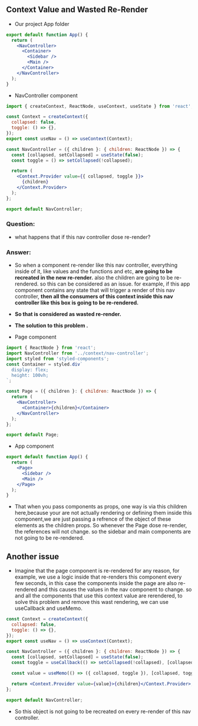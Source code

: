 ## Context Value and Wasted Re-Render

- Our project App folder

```jsx
export default function App() {
  return (
    <NavController>
      <Container>
        <Sidebar />
        <Main />
      </Container>
    </NavController>
  );
}
```

- NavController component

```jsx
import { createContext, ReactNode, useContext, useState } from 'react';

const Context = createContext({
  collapsed: false,
  toggle: () => {},
});
export const useNav = () => useContext(Context);

const NavController = ({ children }: { children: ReactNode }) => {
  const [collapsed, setCollapsed] = useState(false);
  const toggle = () => setCollapsed(!collapsed);

  return (
    <Context.Provider value={{ collapsed, toggle }}>
      {children}
    </Context.Provider>
  );
};

export default NavController;
```

### Question:

- what happens that if this nav controller dose re-render?

### Answer:

- So when a component re-render like this nav controller, everything inside of it, like values and the functions and etc, **are going to be recreated in the new re-render.** also the children are going to be re-rendered. so this can be considered as an issue. for example, if this app component contains any state that will trigger a render of this nav controller, **then all the consumers of this context inside this nav controller like this box is going to be re-rendered.**
- **So that is considered as wasted re-render.**

- **The solution to this problem .**

- Page component

```jsx
import { ReactNode } from 'react';
import NavController from '../context/nav-controller';
import styled from 'styled-components';
const Container = styled.div`
  display: flex;
  height: 100vh;
`;

const Page = ({ children }: { children: ReactNode }) => {
  return (
    <NavController>
      <Container>{children}</Container>
    </NavController>
  );
};

export default Page;
```

- App component

```jsx
export default function App() {
  return (
    <Page>
      <Sidebar />
      <Main />
    </Page>
  );
}
```

- That when you pass components as props, one way is via this children here,because your are not actually rendering or defining them inside this component,we are just passing a refrence of the object of these elements as the children props. So whenever the Page dose re-render, the references will not change. so the sidebar and main components are not going to be re-rendered.

## Another issue

- Imagine that the page component is re-rendered for any reason, for example, we use a logic inside that re-renders this component every few seconds, in this case the components inside the page are also re-rendered and this causes the values ​​in the nav component to change. so and all the components that use this context value are rerendered, to solve this problem and remove this wast rendering, we can use useCallback and useMemo.

```jsx
const Context = createContext({
  collapsed: false,
  toggle: () => {},
});
export const useNav = () => useContext(Context);

const NavController = ({ children }: { children: ReactNode }) => {
  const [collapsed, setCollapsed] = useState(false);
  const toggle = useCallback(() => setCollapsed(!collapsed), [collapsed]);

  const value = useMemo(() => ({ collapsed, toggle }), [collapsed, toggle]);

  return <Context.Provider value={value}>{children}</Context.Provider>;
};

export default NavController;
```

- So this object is not going to be recreated on every re-render of this nav controller.

